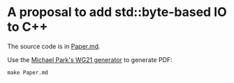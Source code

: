 # A proposal to add std::byte-based IO to C++

The source code is in [Paper.md](Paper.md).

Use the [Michael Park's WG21 generator](https://github.com/mpark/wg21) to generate PDF:

```
make Paper.md
```
